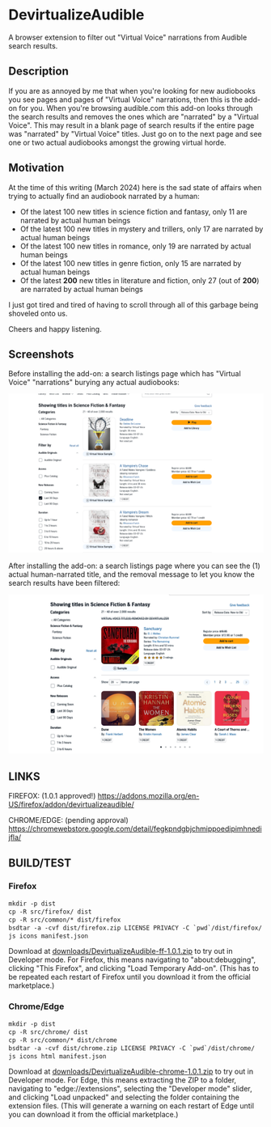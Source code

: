# DevirtualizeAudible

A browser extension to filter out "Virtual Voice" narrations from Audible search results.

## Description

If you are as annoyed by me that when you're looking for new audiobooks you see pages and pages of "Virtual Voice"
narrations, then this is the add-on for you. When you're browsing audible.com this add-on looks through the search
results and removes the ones which are "narrated" by a "Virtual Voice". This may result in a blank page of search
results if the entire page was "narrated" by "Virtual Voice" titles. Just go on to the next page and see one or two
actual audiobooks amongst the growing virtual horde.

## Motivation

At the time of this writing (March 2024) here is the sad state of affairs when trying to actually find an audiobook narrated by a human:

* Of the latest 100 new titles in science fiction and fantasy, only 11 are narrated by actual human beings
* Of the latest 100 new titles in mystery and trillers, only 17 are narrated by actual human beings
* Of the latest 100 new titles in romance, only 19 are narrated by actual human beings
* Of the latest 100 new titles in genre fiction, only 15 are narrated by actual human beings
* Of the latest **200** new titles in literature and fiction, only 27 (out of **200**) are narrated by actual human beings

I just got tired and tired of having to scroll through all of this garbage being shoveled onto us.

Cheers and happy listening.

## Screenshots

Before installing the add-on: a search listings page which has "Virtual Voice" "narrations" burying any actual
audiobooks:

![Before installing the add-on: a search listings page which as "Virtual Voice" "narrations" burying any actual audiobooks.](screenshots/Screenshot%202024-03-07%20at%2012-54-58%20Science%20Fiction%20&%20Fantasy%20Audiobooks%20in%20English%20Audible.com%201280x800.png)

After installing the add-on: a search listings page where you can see the (1) actual human-narrated title, and the
removal message to let you know the search results have been filtered:

![After installing the add-on: a search listings page where you can see the (1) actual human-narrated title.](screenshots/Screenshot%202024-03-08%20at%2008-49-04%20Science%20Fiction%20&%20Fantasy%20Audiobooks%20in%20English%20Audible.com%201280x800.png)

## LINKS

FIREFOX: (1.0.1 approved!) https://addons.mozilla.org/en-US/firefox/addon/devirtualizeaudible/

CHROME/EDGE: (pending approval) https://chromewebstore.google.com/detail/fegkpndgbjchmippoedipimhnedijfla/

## BUILD/TEST

### Firefox

```
mkdir -p dist
cp -R src/firefox/ dist
cp -R src/common/* dist/firefox
bsdtar -a -cvf dist/firefox.zip LICENSE PRIVACY -C `pwd`/dist/firefox/ js icons manifest.json

```

Download at [downloads/DevirtualizeAudible-ff-1.0.1.zip](downloads/DevirtualizeAudible-ff-1.0.1.zip) to try out in Developer mode. For Firefox, this means navigating to "about:debugging", clicking "This Firefox", and clicking "Load Temporary Add-on". (This has to be repeated each restart of Firefox until you download it from the official marketplace.)

### Chrome/Edge

```
mkdir -p dist
cp -R src/chrome/ dist
cp -R src/common/* dist/chrome
bsdtar -a -cvf dist/chrome.zip LICENSE PRIVACY -C `pwd`/dist/chrome/ js icons html manifest.json
```

Download at [downloads/DevirtualizeAudible-chrome-1.0.1.zip](downloads/DevirtualizeAudible-chrome-1.0.1.zip) to try out in Developer mode. For Edge, this means extracting the ZIP to a folder, navigating to "edge://extensions", selecting the "Developer mode" slider, and clicking "Load unpacked" and selecting the folder containing the extension files. (This will generate a warning on each restart of Edge until you can download it from the official marketplace.)
